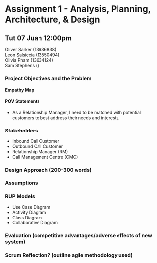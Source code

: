 # Assignment 1 - Analysis, Planning, Architecture, & Design
## Tut 07 Juan 12:00pm

Oliver Sarker (13636838)\
Leon Salsiccia (13550494)\
Olivia Pham (13634124)\
Sam Stephens ()

### Project Objectives and the Problem
#### Empathy Map
#### POV Statements
* As a Relationship Manager, I need to be matched with potential customers to best address their needs and interests.

### Stakeholders
* Inbound Call Customer
* Outbound Call Customer
* Relationship Manager (RM)
* Call Management Centre (CMC)

### Design Approach (200-300 words)

### Assumptions

### RUP Models
* Use Case Diagram
* Activity Diagram
* Class Diagram
* Collaborative Diagram

### Evaluation (competitive advantages/adverse effects of new system)

### Scrum Reflection? (outline agile methodology used)
